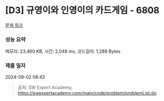 # [D3] 규영이와 인영이의 카드게임 - 6808 

[문제 링크](https://swexpertacademy.com/main/code/problem/problemDetail.do?contestProbId=AWgv9va6HnkDFAW0) 

### 성능 요약

메모리: 23,460 KB, 시간: 2,048 ms, 코드길이: 1,288 Bytes

### 제출 일자

2024-09-02 08:43



> 출처: SW Expert Academy, https://swexpertacademy.com/main/code/problem/problemList.do